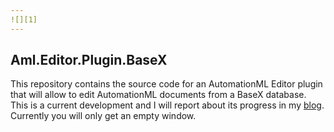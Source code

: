 ```yaml
---
![][1]
---
```



## Aml.Editor.Plugin.BaseX

This repository contains the source code for an AutomationML Editor plugin that will allow to edit AutomationML documents from a BaseX database. This is a current development and I will report about its progress in my [blog](https://josefprinz.github.io/automationml/2022/12/29/AutomationML-BaseX-Plugin/). Currently you will only get an empty window.


[1]: https://raw.githubusercontent.com/AutomationML/AMLEngine2.1/master/img/AutomationML-Logo.png
